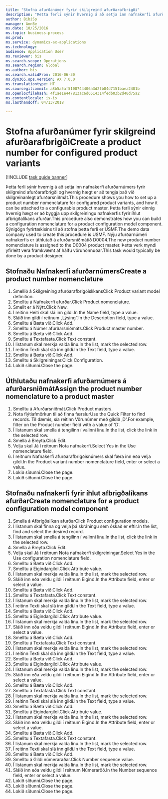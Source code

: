 ```yaml
--- 
title: "Stofna afurðanúmer fyrir skilgreind afurðarafbrigði"
description: "Þetta ferli sýnir hvernig á að setja inn nafnakerfi afurðarnúmers fyrir skilgreind afurðarafbrigði og hvernig hægt er að tengja það við skilgreinanlegt afurðarsniðmát."
author: BibiSp
manager: AnnBe
ms.date: 10/25/2016
ms.topic: business-process
ms.prod: 
ms.service: dynamics-ax-applications
ms.technology: 
audience: Application User
ms.reviewer: bis
ms.search.scope: Operations
ms.search.region: Global
ms.author: bis
ms.search.validFrom: 2016-06-30
ms.dyn365.ops.version: AX 7.0.0
ms.translationtype: HT
ms.sourcegitcommit: a8b5a5af5108744406a3d2fb84d7151baea2481b
ms.openlocfilehash: 4f1ae1e447813ac6d6514314fedb03b2d40d75a2
ms.contentlocale: is-is
ms.lasthandoff: 04/13/2018

---
```

# <a name="create-a-product-number-for-configured-product-variants"></a><span data-ttu-id="4372c-103">Stofna afurðanúmer fyrir skilgreind afurðarafbrigði</span><span class="sxs-lookup"><span data-stu-id="4372c-103">Create a product number for configured product variants</span></span>

[!INCLUDE [task guide banner](../../includes/task-guide-banner.md)]

<span data-ttu-id="4372c-104">Þetta ferli sýnir hvernig á að setja inn nafnakerfi afurðarnúmers fyrir skilgreind afurðarafbrigði og hvernig hægt er að tengja það við skilgreinanlegt afurðarsniðmát.</span><span class="sxs-lookup"><span data-stu-id="4372c-104">This procedure shows you how to set up a product number nomenclature for configured product variants, and how it can be attached to a configurable product master.</span></span> <span data-ttu-id="4372c-105">Þetta ferli sýnir einnig hvernig hægt er að byggja upp skilgreiningu nafnakerfis fyrir íhlut afbrigðalíkans afurðar.</span><span class="sxs-lookup"><span data-stu-id="4372c-105">This procedure also demonstrates how you can build a configuration nomenclature for a product configuration model component.</span></span> <span data-ttu-id="4372c-106">Sýnigögn fyrirtækisins til að stofna þetta ferli er USMF.</span><span class="sxs-lookup"><span data-stu-id="4372c-106">The demo data company used to create this procedure is USMF.</span></span> <span data-ttu-id="4372c-107">Nýju afurðarnúmeri nafnakerfis er úthlutað á afurðarsniðmátið D0004.</span><span class="sxs-lookup"><span data-stu-id="4372c-107">The new product number nomenclature is assigned to the D0004 product master.</span></span> <span data-ttu-id="4372c-108">Þetta verk myndi yfirleitt vera framkvæmt af hálfu vöruhönnuðar.</span><span class="sxs-lookup"><span data-stu-id="4372c-108">This task would typically be done by a product designer.</span></span>


## <a name="create-a-product-number-nomenclature"></a><span data-ttu-id="4372c-109">Stofnaðu Nafnakerfi afurðarnúmers</span><span class="sxs-lookup"><span data-stu-id="4372c-109">Create a product number nomenclature</span></span>
1. <span data-ttu-id="4372c-110">Smellið á Skilgreining afurðarafbrigðislíkans</span><span class="sxs-lookup"><span data-stu-id="4372c-110">Click Product variant model definition.</span></span>
2. <span data-ttu-id="4372c-111">Smelltu á Nafnakerfi afurðar.</span><span class="sxs-lookup"><span data-stu-id="4372c-111">Click Product nomenclature.</span></span>
3. <span data-ttu-id="4372c-112">Smellt er á Nýtt.</span><span class="sxs-lookup"><span data-stu-id="4372c-112">Click New.</span></span>
4. <span data-ttu-id="4372c-113">Í reitinn Heiti skal slá inn gildi.</span><span class="sxs-lookup"><span data-stu-id="4372c-113">In the Name field, type a value.</span></span>
5. <span data-ttu-id="4372c-114">Sláið inn gildi í reitnum „Lýsing“.</span><span class="sxs-lookup"><span data-stu-id="4372c-114">In the Description field, type a value.</span></span>
6. <span data-ttu-id="4372c-115">Smelltu á Bæta við.</span><span class="sxs-lookup"><span data-stu-id="4372c-115">Click Add.</span></span>
7. <span data-ttu-id="4372c-116">Smelltu á Númer afurðarsniðmáts.</span><span class="sxs-lookup"><span data-stu-id="4372c-116">Click Product master number.</span></span>
8. <span data-ttu-id="4372c-117">Smelltu á Bæta við.</span><span class="sxs-lookup"><span data-stu-id="4372c-117">Click Add.</span></span>
9. <span data-ttu-id="4372c-118">Smelltu á Textafasta.</span><span class="sxs-lookup"><span data-stu-id="4372c-118">Click Text constant.</span></span>
10. <span data-ttu-id="4372c-119">Í listanum skal merkja valda línu.</span><span class="sxs-lookup"><span data-stu-id="4372c-119">In the list, mark the selected row.</span></span>
11. <span data-ttu-id="4372c-120">Í reitinn Texti skal slá inn gildi.</span><span class="sxs-lookup"><span data-stu-id="4372c-120">In the Text field, type a value.</span></span>
12. <span data-ttu-id="4372c-121">Smelltu á Bæta við.</span><span class="sxs-lookup"><span data-stu-id="4372c-121">Click Add.</span></span>
13. <span data-ttu-id="4372c-122">Smelltu á Skilgreiningar.</span><span class="sxs-lookup"><span data-stu-id="4372c-122">Click Configuration.</span></span>
14. <span data-ttu-id="4372c-123">Lokið síðunni.</span><span class="sxs-lookup"><span data-stu-id="4372c-123">Close the page.</span></span>

## <a name="assign-the-product-number-nomenclature-to-a-product-master"></a><span data-ttu-id="4372c-124">Úthlutaðu nafnakerfi afurðarnúmers á afurðarsniðmát</span><span class="sxs-lookup"><span data-stu-id="4372c-124">Assign the product number nomenclature to a product master</span></span>
1. <span data-ttu-id="4372c-125">Smelltu á Afurðarsniðmát.</span><span class="sxs-lookup"><span data-stu-id="4372c-125">Click Product masters.</span></span>
2. <span data-ttu-id="4372c-126">Nota flýtiafmörkun til að finna færslur</span><span class="sxs-lookup"><span data-stu-id="4372c-126">Use the Quick Filter to find records.</span></span> <span data-ttu-id="4372c-127">Til dæmis, sía reitinn Vörunúmer með gildið ‚D'.</span><span class="sxs-lookup"><span data-stu-id="4372c-127">For example, filter on the Product number field with a value of 'D'.</span></span>
3. <span data-ttu-id="4372c-128">Í listanum skal smella á tengilinn í valinni línu.</span><span class="sxs-lookup"><span data-stu-id="4372c-128">In the list, click the link in the selected row.</span></span>
4. <span data-ttu-id="4372c-129">Smella á Breyta.</span><span class="sxs-lookup"><span data-stu-id="4372c-129">Click Edit.</span></span>
5. <span data-ttu-id="4372c-130">Velja skal Já í reitnum Nota nafnakerfi.</span><span class="sxs-lookup"><span data-stu-id="4372c-130">Select Yes in the Use nomenclature field.</span></span>
6. <span data-ttu-id="4372c-131">Í reitnum Nafnakerfi afurðarafbrigðisnúmers skal færa inn eða velja gildi.</span><span class="sxs-lookup"><span data-stu-id="4372c-131">In the Product variant number nomenclature field, enter or select a value.</span></span>
7. <span data-ttu-id="4372c-132">Lokið síðunni.</span><span class="sxs-lookup"><span data-stu-id="4372c-132">Close the page.</span></span>
8. <span data-ttu-id="4372c-133">Lokið síðunni.</span><span class="sxs-lookup"><span data-stu-id="4372c-133">Close the page.</span></span>

## <a name="create-nomenclature-for-a-product-configuration-model-component"></a><span data-ttu-id="4372c-134">Stofnaðu nafnakerfi fyrir íhlut afbrigðalíkans afurðar</span><span class="sxs-lookup"><span data-stu-id="4372c-134">Create nomenclature for a product configuration model component</span></span>
1. <span data-ttu-id="4372c-135">Smella á Afbrigðalíkan afurðar</span><span class="sxs-lookup"><span data-stu-id="4372c-135">Click Product configuration models.</span></span>
2. <span data-ttu-id="4372c-136">Í listanum skal finna og velja þá skráningu sem óskað er eftir.</span><span class="sxs-lookup"><span data-stu-id="4372c-136">In the list, find and select the desired record.</span></span>
3. <span data-ttu-id="4372c-137">Í listanum skal smella á tengilinn í valinni línu.</span><span class="sxs-lookup"><span data-stu-id="4372c-137">In the list, click the link in the selected row.</span></span>
4. <span data-ttu-id="4372c-138">Smella á Breyta.</span><span class="sxs-lookup"><span data-stu-id="4372c-138">Click Edit.</span></span>
5. <span data-ttu-id="4372c-139">Velja skal Já í reitnum Nota nafnakerfi skilgreiningar.</span><span class="sxs-lookup"><span data-stu-id="4372c-139">Select Yes in the Use configuration nomenclature field.</span></span>
6. <span data-ttu-id="4372c-140">Smelltu á Bæta við.</span><span class="sxs-lookup"><span data-stu-id="4372c-140">Click Add.</span></span>
7. <span data-ttu-id="4372c-141">Smelltu á Eigindargildi.</span><span class="sxs-lookup"><span data-stu-id="4372c-141">Click Attribute value.</span></span>
8. <span data-ttu-id="4372c-142">Í listanum skal merkja valda línu.</span><span class="sxs-lookup"><span data-stu-id="4372c-142">In the list, mark the selected row.</span></span>
9. <span data-ttu-id="4372c-143">Sláið inn eða veldu gildi í reitnum Eigind.</span><span class="sxs-lookup"><span data-stu-id="4372c-143">In the Attribute field, enter or select a value.</span></span>
10. <span data-ttu-id="4372c-144">Smelltu á Bæta við.</span><span class="sxs-lookup"><span data-stu-id="4372c-144">Click Add.</span></span>
11. <span data-ttu-id="4372c-145">Smelltu á Textafasta.</span><span class="sxs-lookup"><span data-stu-id="4372c-145">Click Text constant.</span></span>
12. <span data-ttu-id="4372c-146">Í listanum skal merkja valda línu.</span><span class="sxs-lookup"><span data-stu-id="4372c-146">In the list, mark the selected row.</span></span>
13. <span data-ttu-id="4372c-147">Í reitinn Texti skal slá inn gildi.</span><span class="sxs-lookup"><span data-stu-id="4372c-147">In the Text field, type a value.</span></span>
14. <span data-ttu-id="4372c-148">Smelltu á Bæta við.</span><span class="sxs-lookup"><span data-stu-id="4372c-148">Click Add.</span></span>
15. <span data-ttu-id="4372c-149">Smelltu á Eigindargildi.</span><span class="sxs-lookup"><span data-stu-id="4372c-149">Click Attribute value.</span></span>
16. <span data-ttu-id="4372c-150">Í listanum skal merkja valda línu.</span><span class="sxs-lookup"><span data-stu-id="4372c-150">In the list, mark the selected row.</span></span>
17. <span data-ttu-id="4372c-151">Sláið inn eða veldu gildi í reitnum Eigind.</span><span class="sxs-lookup"><span data-stu-id="4372c-151">In the Attribute field, enter or select a value.</span></span>
18. <span data-ttu-id="4372c-152">Smelltu á Bæta við.</span><span class="sxs-lookup"><span data-stu-id="4372c-152">Click Add.</span></span>
19. <span data-ttu-id="4372c-153">Smelltu á Textafasta.</span><span class="sxs-lookup"><span data-stu-id="4372c-153">Click Text constant.</span></span>
20. <span data-ttu-id="4372c-154">Í listanum skal merkja valda línu.</span><span class="sxs-lookup"><span data-stu-id="4372c-154">In the list, mark the selected row.</span></span>
21. <span data-ttu-id="4372c-155">Í reitinn Texti skal slá inn gildi.</span><span class="sxs-lookup"><span data-stu-id="4372c-155">In the Text field, type a value.</span></span>
22. <span data-ttu-id="4372c-156">Smelltu á Bæta við.</span><span class="sxs-lookup"><span data-stu-id="4372c-156">Click Add.</span></span>
23. <span data-ttu-id="4372c-157">Smelltu á Eigindargildi.</span><span class="sxs-lookup"><span data-stu-id="4372c-157">Click Attribute value.</span></span>
24. <span data-ttu-id="4372c-158">Í listanum skal merkja valda línu.</span><span class="sxs-lookup"><span data-stu-id="4372c-158">In the list, mark the selected row.</span></span>
25. <span data-ttu-id="4372c-159">Sláið inn eða veldu gildi í reitnum Eigind.</span><span class="sxs-lookup"><span data-stu-id="4372c-159">In the Attribute field, enter or select a value.</span></span>
26. <span data-ttu-id="4372c-160">Smelltu á Bæta við.</span><span class="sxs-lookup"><span data-stu-id="4372c-160">Click Add.</span></span>
27. <span data-ttu-id="4372c-161">Smelltu á Textafasta.</span><span class="sxs-lookup"><span data-stu-id="4372c-161">Click Text constant.</span></span>
28. <span data-ttu-id="4372c-162">Í listanum skal merkja valda línu.</span><span class="sxs-lookup"><span data-stu-id="4372c-162">In the list, mark the selected row.</span></span>
29. <span data-ttu-id="4372c-163">Í reitinn Texti skal slá inn gildi.</span><span class="sxs-lookup"><span data-stu-id="4372c-163">In the Text field, type a value.</span></span>
30. <span data-ttu-id="4372c-164">Smelltu á Bæta við.</span><span class="sxs-lookup"><span data-stu-id="4372c-164">Click Add.</span></span>
31. <span data-ttu-id="4372c-165">Smelltu á Eigindargildi.</span><span class="sxs-lookup"><span data-stu-id="4372c-165">Click Attribute value.</span></span>
32. <span data-ttu-id="4372c-166">Í listanum skal merkja valda línu.</span><span class="sxs-lookup"><span data-stu-id="4372c-166">In the list, mark the selected row.</span></span>
33. <span data-ttu-id="4372c-167">Sláið inn eða veldu gildi í reitnum Eigind.</span><span class="sxs-lookup"><span data-stu-id="4372c-167">In the Attribute field, enter or select a value.</span></span>
34. <span data-ttu-id="4372c-168">Smelltu á Bæta við.</span><span class="sxs-lookup"><span data-stu-id="4372c-168">Click Add.</span></span>
35. <span data-ttu-id="4372c-169">Smelltu á Textafasta.</span><span class="sxs-lookup"><span data-stu-id="4372c-169">Click Text constant.</span></span>
36. <span data-ttu-id="4372c-170">Í listanum skal merkja valda línu.</span><span class="sxs-lookup"><span data-stu-id="4372c-170">In the list, mark the selected row.</span></span>
37. <span data-ttu-id="4372c-171">Í reitinn Texti skal slá inn gildi.</span><span class="sxs-lookup"><span data-stu-id="4372c-171">In the Text field, type a value.</span></span>
38. <span data-ttu-id="4372c-172">Smelltu á Bæta við.</span><span class="sxs-lookup"><span data-stu-id="4372c-172">Click Add.</span></span>
39. <span data-ttu-id="4372c-173">Smelltu á Gildi númeraraðar.</span><span class="sxs-lookup"><span data-stu-id="4372c-173">Click Number sequence value.</span></span>
40. <span data-ttu-id="4372c-174">Í listanum skal merkja valda línu.</span><span class="sxs-lookup"><span data-stu-id="4372c-174">In the list, mark the selected row.</span></span>
41. <span data-ttu-id="4372c-175">Sláið inn eða veldu gildi í reitnum Númeraröð.</span><span class="sxs-lookup"><span data-stu-id="4372c-175">In the Number sequence field, enter or select a value.</span></span>
42. <span data-ttu-id="4372c-176">Lokið síðunni.</span><span class="sxs-lookup"><span data-stu-id="4372c-176">Close the page.</span></span>
43. <span data-ttu-id="4372c-177">Lokið síðunni.</span><span class="sxs-lookup"><span data-stu-id="4372c-177">Close the page.</span></span>
44. <span data-ttu-id="4372c-178">Lokið síðunni.</span><span class="sxs-lookup"><span data-stu-id="4372c-178">Close the page.</span></span>


